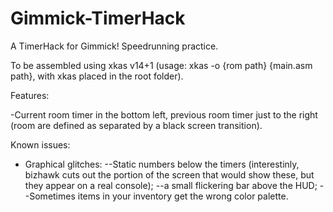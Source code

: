 # Gimmick-TimerHack
A TimerHack for Gimmick! Speedrunning practice.

To be assembled using xkas v14+1 (usage: xkas -o {rom path} {main.asm path}, with xkas placed in the root folder).

Features:

-Current room timer in the bottom left, previous room timer just to the right (room are defined as separated by a black screen transition).

Known issues:
- Graphical glitches:
--Static numbers below the timers (interestinly, bizhawk cuts out the portion of the screen that would show these, but they appear on a real console);
--a small flickering bar above the HUD;
--Sometimes items in your inventory get the wrong color palette.
